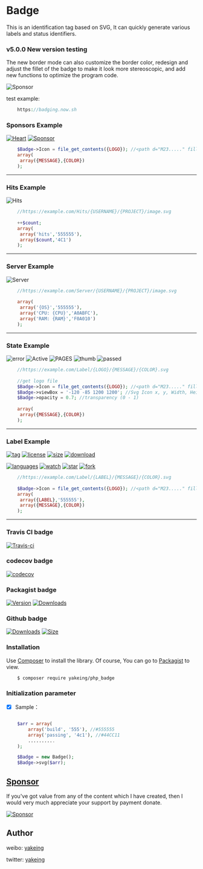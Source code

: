 # Badge
This is an identification tag based on SVG, It can quickly generate various labels and status identifiers.



### v5.0.0 New version testing

The new border mode can also customize the border color, redesign and adjust the fillet of the badge to make it look more stereoscopic, and add new functions to optimize the program code.

![Sponsor](https://badging.now.sh/static/label/Color/555/Red/F00/Orange/FF7F50/Yellow/ffd400/Green/4C1/Cyan/00d6b9/Blue/a0abfc/Violet/d800d8?icon=color&stroke=555)

test example:
```php
    https://badging.now.sh
```


### Sponsors Example

[![Heart](https://badging.now.sh/static/label/Heart/EA4AAA?icon=heart)](https://github.com/yakeing/Documentation/blob/master/Sponsor/README.md)
[![Sponsor](https://badging.now.sh/static/label/Sponsor/EA4AAA?icon=sponsor)](https://github.com/yakeing/Documentation/blob/master/Sponsor/README.md)

```php
    $Badge->Icon = file_get_contents({LOGO}); //<path d="M23....." fill="#FFF"></path>
    array(
     array({MESSAGE},{COLOR})
    );
```

---

### Hits Example

![Hits](https://badging.now.sh/static/label/hits/555/888W/4c1)

```php
    //https://example.com/Hits/{USERNAME}/{PROJECT}/image.svg
    
    ++$count;
    array(
     array('hits','555555'),
     array($count,'4C1')
    );
```

---

### Server Example

![Server](https://badging.now.sh/static/label/Linux%20X86_64/555/CPU:20%25/A0ABFC/RAM:15%25/F0A010?icon=linux)

```php
    //https://example.com/Server/{USERNAME}/{PROJECT}/image.svg
    
    array(
     array('{OS}','555555'),
     array('CPU: {CPU}','A0ABFC'),
     array('RAM: {RAM}','F0A010')
    );    
```

---

### State Example

![error](https://badging.now.sh/static/label/ERROR/ed1941?icon=error)
![Active](https://badging.now.sh/static/label/Active/28a745?icon=rocket)
![PAGES](https://badging.now.sh/static/label/PAGES/ea4c89?icon=github)
![thumb](https://badging.now.sh/static/label/888W/636AD0?icon=thumb)
![passed](https://badging.now.sh/static/label/PASSED/44CC11?icon=passed)

```php
    //https://example.com/Label/{LOGO}/{MESSAGE}/{COLOR}.svg
    
    //get logo file
    $Badge->Icon = file_get_contents({LOGO}); //<path d="M23....." fill="#FFF"></path>
    $Badge->viewBox = '-120 -85 1200 1200'; //Svg Icon x, y, Width, Height
    $Badge->opacity = 0.7; //transparency (0 - 1)
    
    array(
     array({MESSAGE},{COLOR})
    );
```

---

### Label Example

[![tag](https://badging.now.sh/static/label/tag/555/V4.1.0/84bf96?icon=tag)](../../releases)
[![license](https://badging.now.sh/static/label/license/555/MPL-2.0/FE7D37?icon=license)](LICENSE)
[![size](https://badging.now.sh/static/label/size/555/999KB/b36d41?icon=size)](src/Badge.php/)
[![download](https://badging.now.sh/static/label/download/555/999M/a4a61d?icon=download)](../../)

[![languages](https://badging.now.sh/static/label/language/555/php/007EC6?icon=language)](../../search?l=php)
[![watch](https://badging.now.sh/static/label/watch/555/999M/28a745?icon=watch)](../../watchers)
[![star](https://badging.now.sh/static/label/star/555/999M/ad8b3d?icon=star)](../../stargazers)
[![fork](https://badging.now.sh/static/label/fork/555/999M/9b95c9?icon=fork)](../../network/members)

```php
    //https://example.com/Label/{LABEL}/{MESSAGE}/{COLOR}.svg
    
    $Badge->Icon = file_get_contents({LOGO}); //<path d="M23....." fill="#FFF"></path>
    array(
     array({LABEL},'555555'),
     array({MESSAGE},{COLOR})
    );
```

---

### Travis CI badge

[![Travis-ci](https://api.travis-ci.com/yakeing/php_badge.svg?branch=master)](https://travis-ci.com/yakeing/php_badge)

### codecov badge

[![codecov](https://codecov.io/gh/yakeing/php_badge/branch/master/graph/badge.svg)](https://codecov.io/gh/yakeing/php_badge)

### Packagist badge

[![Version](http://img.shields.io/packagist/v/yakeing/php_badge.svg)](../../releases)
[![Downloads](http://img.shields.io/packagist/dt/yakeing/php_badge.svg)](https://packagist.org/packages/yakeing/php_badge/stats)

### Github badge

[![Downloads](https://badging.now.sh/github/downloads/yakeing/php_badge?icon=github)](../../)
[![Size](https://badging.now.sh/github/size/yakeing/php_badge?icon=github)](src)

### Installation

Use [Composer](https://getcomposer.org) to install the library.
Of course, You can go to [Packagist](https://packagist.org/packages/yakeing/php_badge) to view.

```shell
    $ composer require yakeing/php_badge
```

### Initialization parameter

- [x] Sample：
```php

    $arr = array(
        array('build', '555'), //#555555
        array('passing', '4c1'), //#44CC11
        ..........
    );

    $Badge = new Badge();
    $Badge->svg($arr);

```

[Sponsor](https://github.com/yakeing/Documentation/blob/master/Sponsor/README.md)
---
If you've got value from any of the content which I have created, then I would very much appreciate your support by payment donate.

[![Sponsor](https://badging.now.sh/static/label/Sponsor/EA4AAA?icon=heart)](https://github.com/yakeing/Documentation/blob/master/Sponsor/README.md)

Author
---

weibo: [yakeing](https://weibo.com/yakeing)

twitter: [yakeing](https://twitter.com/yakeing)
